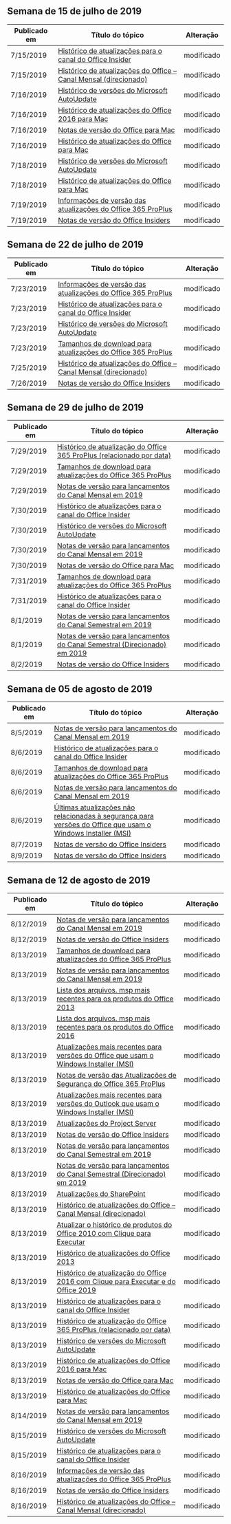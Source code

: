 <!-- This file is generated automatically each week. Changes made to this file will be overwritten.-->




## <a name="week-of-july-15-2019"></a>Semana de 15 de julho de 2019


| Publicado em |Título do tópico | Alteração |
|------|------------|--------|
| 7/15/2019 | [Histórico de atualizações para o canal do Office Insider](/OfficeUpdates/update-history-office-insider) | modificado |
| 7/15/2019 | [Histórico de atualizações do Office – Canal Mensal (direcionado)](/OfficeUpdates/update-history-monthly-channel-targeted) | modificado |
| 7/16/2019 | [Histórico de versões do Microsoft AutoUpdate](/OfficeUpdates/release-history-microsoft-autoupdate) | modificado |
| 7/16/2019 | [Histórico de atualizações do Office 2016 para Mac](/OfficeUpdates/release-notes-office-2016-mac) | modificado |
| 7/16/2019 | [Notas de versão do Office para Mac](/OfficeUpdates/release-notes-office-for-mac) | modificado |
| 7/16/2019 | [Histórico de atualizações do Office para Mac](/OfficeUpdates/update-history-office-for-mac) | modificado |
| 7/18/2019 | [Histórico de versões do Microsoft AutoUpdate](/OfficeUpdates/release-history-microsoft-autoupdate) | modificado |
| 7/18/2019 | [Histórico de atualizações do Office para Mac](/OfficeUpdates/update-history-office-for-mac) | modificado |
| 7/19/2019 | [Informações de versão das atualizações do Office 365 ProPlus](/OfficeUpdates/release-notes-office365-proplus) | modificado |
| 7/19/2019 | [Notas de versão do Office Insiders](/OfficeUpdates/release-notes-office-insider) | modificado |


## <a name="week-of-july-22-2019"></a>Semana de 22 de julho de 2019


| Publicado em |Título do tópico | Alteração |
|------|------------|--------|
| 7/23/2019 | [Informações de versão das atualizações do Office 365 ProPlus](/OfficeUpdates/release-notes-office365-proplus) | modificado |
| 7/23/2019 | [Histórico de atualizações para o canal do Office Insider](/OfficeUpdates/update-history-office-insider) | modificado |
| 7/23/2019 | [Histórico de versões do Microsoft AutoUpdate](/OfficeUpdates/release-history-microsoft-autoupdate) | modificado |
| 7/23/2019 | [Tamanhos de download para atualizações do Office 365 ProPlus](/OfficeUpdates/download-sizes-office365-proplus-updates) | modificado |
| 7/25/2019 | [Histórico de atualizações do Office – Canal Mensal (direcionado)](/OfficeUpdates/update-history-monthly-channel-targeted) | modificado |
| 7/26/2019 | [Notas de versão do Office Insiders](/OfficeUpdates/release-notes-office-insider) | modificado |


## <a name="week-of-july-29-2019"></a>Semana de 29 de julho de 2019


| Publicado em |Título do tópico | Alteração |
|------|------------|--------|
| 7/29/2019 | [Histórico de atualização do Office 365 ProPlus (relacionado por data)](/OfficeUpdates/update-history-office365-proplus-by-date) | modificado |
| 7/29/2019 | [Tamanhos de download para atualizações do Office 365 ProPlus](/OfficeUpdates/download-sizes-office365-proplus-updates) | modificado |
| 7/29/2019 | [Notas de versão para lançamentos do Canal Mensal em 2019](/OfficeUpdates/monthly-channel-2019) | modificado |
| 7/30/2019 | [Histórico de atualizações para o canal do Office Insider](/OfficeUpdates/update-history-office-insider) | modificado |
| 7/30/2019 | [Histórico de versões do Microsoft AutoUpdate](/OfficeUpdates/release-history-microsoft-autoupdate) | modificado |
| 7/30/2019 | [Notas de versão para lançamentos do Canal Mensal em 2019](/OfficeUpdates/monthly-channel-2019) | modificado |
| 7/30/2019 | [Notas de versão do Office para Mac](/OfficeUpdates/release-notes-office-for-mac) | modificado |
| 7/31/2019 | [Tamanhos de download para atualizações do Office 365 ProPlus](/OfficeUpdates/download-sizes-office365-proplus-updates) | modificado |
| 7/31/2019 | [Histórico de atualizações para o canal do Office Insider](/OfficeUpdates/update-history-office-insider) | modificado |
| 8/1/2019 | [Notas de versão para lançamentos do Canal Semestral em 2019](/OfficeUpdates/semi-annual-channel-2019) | modificado |
| 8/1/2019 | [Notas de versão para lançamentos do Canal Semestral (Direcionado) em 2019](/OfficeUpdates/semi-annual-channel-targeted-2019) | modificado |
| 8/2/2019 | [Notas de versão do Office Insiders](/OfficeUpdates/release-notes-office-insider) | modificado |


## <a name="week-of-august-05-2019"></a>Semana de 05 de agosto de 2019


| Publicado em |Título do tópico | Alteração |
|------|------------|--------|
| 8/5/2019 | [Notas de versão para lançamentos do Canal Mensal em 2019](/OfficeUpdates/monthly-channel-2019) | modificado |
| 8/6/2019 | [Histórico de atualizações para o canal do Office Insider](/OfficeUpdates/update-history-office-insider) | modificado |
| 8/6/2019 | [Tamanhos de download para atualizações do Office 365 ProPlus](/OfficeUpdates/download-sizes-office365-proplus-updates) | modificado |
| 8/6/2019 | [Notas de versão para lançamentos do Canal Mensal em 2019](/OfficeUpdates/monthly-channel-2019) | modificado |
| 8/6/2019 | [Últimas atualizações não relacionadas à segurança para versões do Office que usam o Windows Installer (MSI)](/OfficeUpdates/office-msi-non-security-updates) | modificado |
| 8/7/2019 | [Notas de versão do Office Insiders](/OfficeUpdates/release-notes-office-insider) | modificado |
| 8/9/2019 | [Notas de versão do Office Insiders](/OfficeUpdates/release-notes-office-insider) | modificado |


## <a name="week-of-august-12-2019"></a>Semana de 12 de agosto de 2019


| Publicado em |Título do tópico | Alteração |
|------|------------|--------|
| 8/12/2019 | [Notas de versão para lançamentos do Canal Mensal em 2019](/OfficeUpdates/monthly-channel-2019) | modificado |
| 8/12/2019 | [Notas de versão do Office Insiders](/OfficeUpdates/release-notes-office-insider) | modificado |
| 8/13/2019 | [Tamanhos de download para atualizações do Office 365 ProPlus](/OfficeUpdates/download-sizes-office365-proplus-updates) | modificado |
| 8/13/2019 | [Notas de versão para lançamentos do Canal Mensal em 2019](/OfficeUpdates/monthly-channel-2019) | modificado |
| 8/13/2019 | [Lista dos arquivos. msp mais recentes para os produtos do Office 2013](/OfficeUpdates/msp-files-office-2013) | modificado |
| 8/13/2019 | [Lista dos arquivos. msp mais recentes para os produtos do Office 2016](/OfficeUpdates/msp-files-office-2016) | modificado |
| 8/13/2019 | [Atualizações mais recentes para versões do Office que usam o Windows Installer (MSI)](/OfficeUpdates/office-updates-msi) | modificado |
| 8/13/2019 | [Notas de versão das Atualizações de Segurança do Office 365 ProPlus](/OfficeUpdates/office365-proplus-security-updates) | modificado |
| 8/13/2019 | [Atualizações mais recentes para versões do Outlook que usam o Windows Installer (MSI)](/OfficeUpdates/outlook-updates-msi) | modificado |
| 8/13/2019 | [Atualizações do Project Server](/OfficeUpdates/project-server-updates) | modificado |
| 8/13/2019 | [Notas de versão do Office Insiders](/OfficeUpdates/release-notes-office-insider) | modificado |
| 8/13/2019 | [Notas de versão para lançamentos do Canal Semestral em 2019](/OfficeUpdates/semi-annual-channel-2019) | modificado |
| 8/13/2019 | [Notas de versão para lançamentos do Canal Semestral (Direcionado) em 2019](/OfficeUpdates/semi-annual-channel-targeted-2019) | modificado |
| 8/13/2019 | [Atualizações do SharePoint](/OfficeUpdates/sharepoint-updates) | modificado |
| 8/13/2019 | [Histórico de atualizações do Office – Canal Mensal (direcionado)](/OfficeUpdates/update-history-monthly-channel-targeted) | modificado |
| 8/13/2019 | [Atualizar o histórico de produtos do Office 2010 com Clique para Executar](/OfficeUpdates/update-history-office-2010-click-to-run) | modificado |
| 8/13/2019 | [Histórico de atualizações do Office 2013](/OfficeUpdates/update-history-office-2013) | modificado |
| 8/13/2019 | [Histórico de atualização do Office 2016 com Clique para Executar e do Office 2019](/OfficeUpdates/update-history-office-2019) | modificado |
| 8/13/2019 | [Histórico de atualizações para o canal do Office Insider](/OfficeUpdates/update-history-office-insider) | modificado |
| 8/13/2019 | [Histórico de atualização do Office 365 ProPlus (relacionado por data)](/OfficeUpdates/update-history-office365-proplus-by-date) | modificado |
| 8/13/2019 | [Histórico de versões do Microsoft AutoUpdate](/OfficeUpdates/release-history-microsoft-autoupdate) | modificado |
| 8/13/2019 | [Histórico de atualizações do Office 2016 para Mac](/OfficeUpdates/release-notes-office-2016-mac) | modificado |
| 8/13/2019 | [Notas de versão do Office para Mac](/OfficeUpdates/release-notes-office-for-mac) | modificado |
| 8/13/2019 | [Histórico de atualizações do Office para Mac](/OfficeUpdates/update-history-office-for-mac) | modificado |
| 8/14/2019 | [Notas de versão para lançamentos do Canal Mensal em 2019](/OfficeUpdates/monthly-channel-2019) | modificado |
| 8/15/2019 | [Histórico de versões do Microsoft AutoUpdate](/OfficeUpdates/release-history-microsoft-autoupdate) | modificado |
| 8/15/2019 | [Histórico de atualizações para o canal do Office Insider](/OfficeUpdates/update-history-office-insider) | modificado |
| 8/16/2019 | [Informações de versão das atualizações do Office 365 ProPlus](/OfficeUpdates/release-notes-office365-proplus) | modificado |
| 8/16/2019 | [Notas de versão do Office Insiders](/OfficeUpdates/release-notes-office-insider) | modificado |
| 8/16/2019 | [Histórico de atualizações do Office – Canal Mensal (direcionado)](/OfficeUpdates/update-history-monthly-channel-targeted) | modificado |
